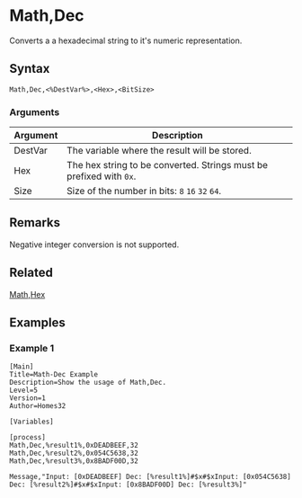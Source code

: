 # Math,Dec

Converts a a hexadecimal string to it's numeric representation.

## Syntax

```pebakery
Math,Dec,<%DestVar%>,<Hex>,<BitSize>
```

### Arguments

| Argument | Description |
| --- | --- |
| DestVar | The variable where the result will be stored. |
| Hex | The hex string to be converted. Strings must be prefixed with `0x`. |
| Size | Size of the number in bits: `8` `16` `32` `64`. |

## Remarks

Negative integer conversion is not supported.

## Related

[Math,Hex](./Hex.md)

## Examples

### Example 1

```pebakery
[Main]
Title=Math-Dec Example
Description=Show the usage of Math,Dec.
Level=5
Version=1
Author=Homes32

[Variables]

[process]
Math,Dec,%result1%,0xDEADBEEF,32
Math,Dec,%result2%,0x054C5638,32
Math,Dec,%result3%,0x8BADF00D,32

Message,"Input: [0xDEADBEEF] Dec: [%result1%]#$x#$xInput: [0x054C5638] Dec: [%result2%]#$x#$xInput: [0x8BADF00D] Dec: [%result3%]"
```